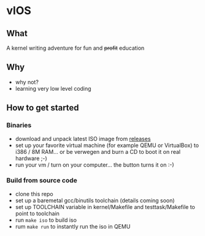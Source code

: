 # vlOS

## What
A kernel writing adventure for fun and ~~profit~~ education

## Why
- why not?
- learning very low level coding

## How to get started

### Binaries
- download and unpack latest ISO image from [releases](https://github.com/vlohacks/vlOS/releases/)
- set up your favorite virtual machine (for example QEMU or VirtualBox) to i386 / 8M RAM... or be verwegen and burn a CD to boot it on real hardware ;-)
- run your vm / turn on your computer... the button turns it on :-) 

### Build from source code
- clone this repo
- set up a baremetal gcc/binutils toolchain (details coming soon)
- set up TOOLCHAIN variable in kernel/Makefile and testtask/Makefile to point to toolchain
- run `make iso` to build iso
- rum `make run` to instantly run the iso in QEMU



